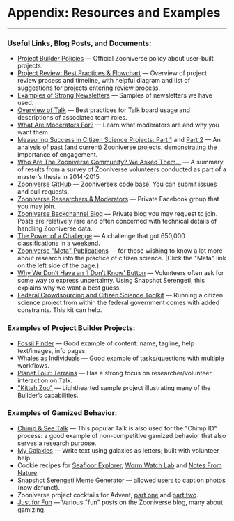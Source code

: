 # Appendix: Resources and Examples

----------

### Useful Links, Blog Posts, and Documents:

- [Project Builder Policies](../getting-started/lab-policies.md) &mdash; Official Zooniverse policy about user-built projects.
- [Project Review: Best Practices & Flowchart](https://docs.google.com/document/d/1SJmOdGmpzYGyKpSnFt_tEe_BZIc2Bzmc3kKlWw-gX68/edit?usp=sharing) &mdash; Overview of project review process and timeline, with helpful diagram and list of suggestions for projects entering review process.
- [Examples of Strong Newsletters](https://docs.google.com/document/d/1xB0nNPzwwzNgCwm0_ZufIy-0I6HX3OG2YHkVZ-oBQCo/edit?usp=sharing) &mdash; Samples of newsletters we have used.
- [Overview of Talk](../next-steps/talk.md) &mdash; Best practices for Talk board usage and descriptions of associated team roles.
- [What Are Moderators For?](https://docs.google.com/document/d/1L8LwYy_uUxwX1NqE5sXi0fnrjZKG1DZu1fWLath9BOE) &mdash; Learn what moderators are and why you want them.
- [Measuring Success in Citizen Science Projects: Part 1](http://blog.zooniverse.org/2015/08/24/measuring-success-in-citizen-science-projects-part-1-methods/) and [Part 2](http://blog.zooniverse.org/2015/08/24/measuring-success-in-citizen-science-projects-part-2-results/) &mdash; An analysis of past (and current) Zooniverse projects, demonstrating the importance of engagement.
- [Who Are The Zooniverse Community? We Asked Them&hellip;](http://blog.zooniverse.org/2015/03/05/who-are-the-zooniverse-community-we-asked-them/) &mdash; A summary of results from a survey of Zooniverse volunteers conducted as part of a master’s thesis in 2014-2015.
- [Zooniverse GitHub](https://github.com/zooniverse) &mdash; Zooniverse’s code base. You can submit issues and pull requests.
- [Zooniverse Researchers & Moderators](https://www.facebook.com/groups/123295911357282/) &mdash; Private Facebook group that you may join.
- [Zooniverse Backchannel Blog](https://zoobackchannel.wordpress.com/) &mdash; Private blog you may request to join. Posts are relatively rare and often concerned with technical details of handling Zooniverse data.
- [The Power of a Challenge](http://blog.zooniverse.org/2015/08/31/sunspotter-citizen-science-challenge-update-zooniverse-volunteers-are-overachievers/) &mdash; A challenge that got 650,000 classifications in a weekend.
- [Zooniverse "Meta" Publications](https://zooniverse.org/about/publications) &mdash; for those wishing to know a lot more about research into the practice of citizen science. (Click the "Meta" link on the left side of the page.)
- [Why We Don’t Have an ‘I Don’t Know’ Button](http://blog.snapshotserengeti.org/2012/12/14/we-need-an-i-dont-know-button/) &mdash; Volunteers often ask for some way to express uncertainty. Using Snapshot Serengeti, this explains why we want a best guess.
- [Federal Crowdsourcing and Citizen Science Toolkit](https://www.citizenscience.gov/toolkit/) &mdash; Running a citizen science project from within the federal government comes with added constraints. This kit can help.

### Examples of Project Builder Projects:

- [Fossil Finder](https://zooniverse.org/projects/adrianevans/fossil-finder) &mdash; Good example of content: name, tagline, help text/images, info pages.
- [Whales as Individuals](https://zooniverse.org/projects/tedcheese/whales-as-individuals) &mdash; Good example of tasks/questions with multiple workflows.
- [Planet Four: Terrains](https://zooniverse.org/projects/mschwamb/planet-four-terrains) &mdash; Has a strong focus on researcher/volunteer interaction on Talk.
- ["Kitteh Zoo"](https://zooniverse.org/projects/vrooje/kitteh-zoo) &mdash; Lighthearted sample project illustrating many of the Builder’s capabilities.

### Examples of Gamized Behavior:

- [Chimp & See Talk](http://talk.chimpandsee.org/) &mdash; This popular Talk is also used for the "Chimp ID" process: a good example of non-competitive gamized behavior that also serves a research purpose.
- [My Galaxies](http://writing.galaxyzoo.org/) &mdash; Write text using galaxies as letters; built with volunteer help.
- Cookie recipes for [Seafloor Explorer](http://blog.seafloorexplorer.org/2013/12/13/crunchy-buttery-sea-stars/), [Worm Watch Lab](http://blog.wormwatchlab.org/2013/12/17/green-eggs-and-worms/) and [Notes From Nature](http://blog.notesfromnature.org/2013/12/21/cookies-from-nature/).
- [Snapshot Serengeti Meme Generator](http://blog.snapshotserengeti.org/2013/07/31/save-the-memes/) &mdash; allowed users to caption photos (now defunct).
- Zooniverse project cocktails for Advent, [part one](http://blog.zooniverse.org/2013/12/22/zooniverse-cocktails/) and [part two](http://blog.zooniverse.org/2011/12/20/zooniverse-cocktail-hour/).
- [Just for Fun](http://blog.zooniverse.org/category/fun/) &mdash; Various "fun" posts on the Zooniverse blog, many about gamizing.
